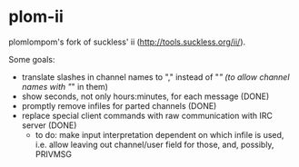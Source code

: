 plom-ii
=======

plomlompom's fork of suckless' ii (<http://tools.suckless.org/ii/>).

Some goals:
- translate slashes in channel names to "," instead of "_" (to allow channel
  names with "_" in them)
- show seconds, not only hours:minutes, for each message (DONE)
- promptly remove infiles for parted channels (DONE)
- replace special client commands with raw communication with IRC server (DONE)
  - to do: make input interpretation dependent on which infile is used, i.e.
    allow leaving out channel/user field for those, and, possibly, PRIVMSG
